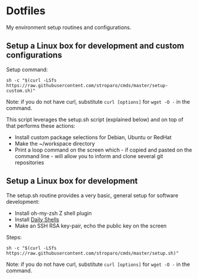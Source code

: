 # Dotfiles

My environment setup routines and configurations.

## Setup a Linux box for development and custom configurations

Setup command:

```
sh -c "$(curl -LSfs https://raw.githubusercontent.com/stroparo/cmds/master/setup-custom.sh)"
```

Note: if you do not have curl, substitute ```curl [options]``` for ```wget -O -``` in the command.

This script leverages the setup.sh script (explained below) and on top of that performs these actions:

* Install custom package selections for Debian, Ubuntu or RedHat
* Make the ~/workspace directory
* Print a loop command on the screen which - if copied and pasted on the command line - will allow you to inform and clone several git repositories

## Setup a Linux box for development

The setup.sh routine provides a very basic, general setup for software development:

* Install oh-my-zsh Z shell plugin
* Install [Daily Shells](http://stroparo.github.io/ds/)
* Make an SSH RSA key-pair, echo the public key on the screen

Steps:

```
sh -c "$(curl -LSfs https://raw.githubusercontent.com/stroparo/cmds/master/setup.sh)"
```

Note: if you do not have curl, substitute ```curl [options]``` for ```wget -O -``` in the command.
